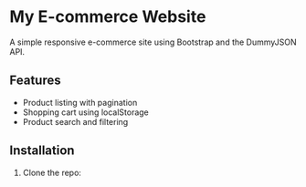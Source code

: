# My E-commerce Website

A simple responsive e-commerce site using Bootstrap and the DummyJSON API.

## Features
- Product listing with pagination
- Shopping cart using localStorage
- Product search and filtering

## Installation
1. Clone the repo: